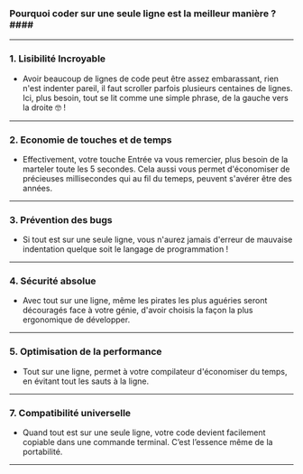 ### Pourquoi coder sur une seule ligne est la meilleur manière ?####

---

### **1. Lisibilité Incroyable**
- Avoir beaucoup de lignes de code peut être assez embarassant, rien n'est indenter pareil, il faut scroller parfois plusieurs centaines de lignes. Ici, plus besoin, tout se lit comme une simple phrase, de la gauche vers la droite 🤓 !

---

### **2. Economie de touches et de temps**
- Effectivement, votre touche Entrée va vous remercier, plus besoin de la marteler toute les 5 secondes. Cela aussi vous permet d'économiser de précieuses millisecondes qui au fil du temeps, peuvent s'avérer être des années.

---

### **3. Prévention des bugs**
- Si tout est sur une seule ligne, vous n'aurez jamais d'erreur de mauvaise indentation quelque soit le langage de programmation !

---

### **4. Sécurité absolue**
- Avec tout sur une ligne, même les pirates les plus aguéries seront découragés face à votre génie, d'avoir choisis la façon la plus ergonomique de développer.
---

### **5. Optimisation de la performance**
- Tout sur une ligne, permet à votre compilateur d'économiser du temps, en évitant tout les sauts à la ligne.

---

### **7. Compatibilité universelle**
- Quand tout est sur une seule ligne, votre code devient facilement copiable dans une commande terminal. C’est l’essence même de la portabilité.

---
